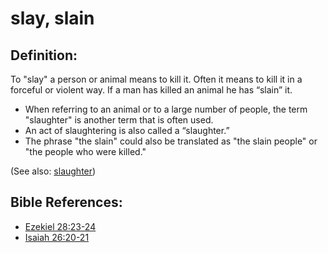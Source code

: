 # slay, slain #

## Definition: ##

To "slay" a person or animal means to kill it. Often it means to kill it in a forceful or violent way. If a man has killed an animal he has “slain” it.

* When referring to an animal or to a large number of people, the term "slaughter" is another term that is often used. 
* An act of slaughtering is also called a “slaughter.”
* The phrase "the slain" could also be translated as "the slain people" or "the people who were killed."

(See also: [slaughter](../other/slaughter.md))

## Bible References: ##

* [Ezekiel 28:23-24](en/tn/ezk/help/28/23)
* [Isaiah 26:20-21](en/tn/isa/help/26/20)